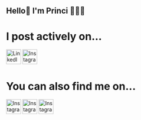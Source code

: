 ## Hello👋 I'm Princi 👩🏻‍💻

<!--
**vershwal/vershwal** is a ✨ _special_ ✨ repository because its `README.md` (this file) appears on your GitHub profile.

Here are some ideas to get you started:

- 🔭 I’m currently working on ...
- 🌱 I’m currently learning ...
- 👯 I’m looking to collaborate on ...
- 🤔 I’m looking for help with ...
- 💬 Ask me about ...
- 📫 How to reach me: ...
- 😄 Pronouns: ...
- ⚡ Fun fact: ...
-->

# I post actively on...

<a href="https://www.linkedin.com/in/princivershwal/" target="_blank" rel="noreferrer"><img src="https://www.vectorlogo.zone/logos/linkedin/linkedin-ar21.svg" alt="LinkedIn" width="40" height="40"/></a>
<a href="https://www.instagram.com/shecodingaddict/" target="_blank" rel="noreferrer"><img src="https://www.vectorlogo.zone/logos/instagram/instagram-ar21.svg" alt="Instagram" width="40" height="40"/></a>

# You can also find me on...

<a href="https://www.instagram.com/princi.vershwal/" target="_blank" rel="noreferrer"><img src="https://www.vectorlogo.zone/logos/instagram/instagram-ar21.svg" alt="Instagram" width="40" height="40"/></a>
<a href="https://twitter.com/vershwal" target="_blank" rel="noreferrer"><img src="https://www.vectorlogo.zone/logos/instagram/instagram-ar21.svg" alt="Instagram" width="40" height="40"/></a>
<a href="mailto:vershwal.princi@gmail.com" target="_blank" rel="noreferrer"><img src="https://www.vectorlogo.zone/logos/gmail/gmail-ar21.svg" alt="Instagram" width="40" height="40"/></a>
